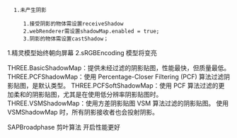 ```
  1.未产生阴影

     1.接受阴影的物体需设置receiveShadow
     2.webRenderer需设置shadowMap.enabled = true;
     3.阴影的物体需设置castShadow；
```

1.精灵模型始终朝向屏幕
2.sRGBEncoding 模型将变亮

THREE.BasicShadowMap：提供未经过滤的阴影贴图，性能最快，但质量最低。
THREE.PCFShadowMap：使用 Percentage-Closer Filtering (PCF) 算法过滤阴影贴图，是默认类型。
THREE.PCFSoftShadowMap：使用 PCF 算法过滤的更加柔和的阴影贴图，尤其是在使用低分辨率阴影贴图时。
THREE.VSMShadowMap：使用方差阴影贴图 VSM 算法过滤的阴影贴图。 使用 VSMShadowMap 时，所有阴影接收者也会投射阴影。


SAPBroadphase 剪叶算法 开启性能更好